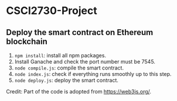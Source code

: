 # CSCI2730-Project
## Deploy the smart contract on Ethereum blockchain
1. `npm install`: install all npm packages.
2. Install Ganache and check the port number must be 7545.
3. `node compile.js`: compile the smart contract.
4. `node index.js`: check if everything runs smoothly up to this step.
5. `node deploy.js`: deploy the smart contract.

Credit: Part of the code is adopted from https://web3js.org/.

